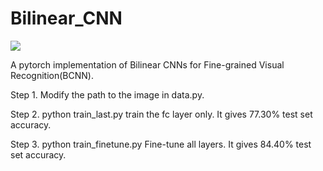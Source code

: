 # Bilinear_CNN
[![](https://img.shields.io/badge/Bilinear-Model-green.svg)](https://github.com/Ylexx/Bilinear_CNN)

A pytorch implementation of Bilinear CNNs for Fine-grained Visual Recognition(BCNN).


Step 1. Modify the path to the image in data.py.



Step 2. python train_last.py
train the fc layer only. It gives 77.30% test set accuracy.
    	


Step 3. python train_finetune.py
Fine-tune all layers. It gives 84.40% test set accuracy.
	
